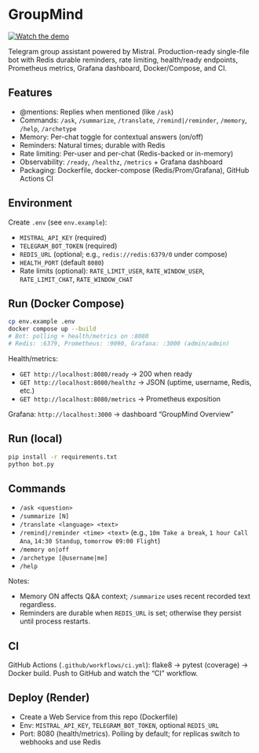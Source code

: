 # GroupMind

[![Watch the demo](https://www.youtube.com/watch?v=5kWei3I7hZ4)](https://www.youtube.com/watch?v=5kWei3I7hZ4)

Telegram group assistant powered by Mistral. Production-ready single-file bot with Redis durable reminders, rate limiting, health/ready endpoints, Prometheus metrics, Grafana dashboard, Docker/Compose, and CI.

## Features

- @mentions: Replies when mentioned (like `/ask`)
- Commands: `/ask`, `/summarize`, `/translate`, `/remind|/reminder`, `/memory`, `/help`, `/archetype`
- Memory: Per-chat toggle for contextual answers (on/off)
- Reminders: Natural times; durable with Redis
- Rate limiting: Per-user and per-chat (Redis-backed or in-memory)
- Observability: `/ready`, `/healthz`, `/metrics` + Grafana dashboard
- Packaging: Dockerfile, docker-compose (Redis/Prom/Grafana), GitHub Actions CI

## Environment

Create `.env` (see `env.example`):

- `MISTRAL_API_KEY` (required)
- `TELEGRAM_BOT_TOKEN` (required)
- `REDIS_URL` (optional; e.g., `redis://redis:6379/0` under compose)
- `HEALTH_PORT` (default `8080`)
- Rate limits (optional): `RATE_LIMIT_USER`, `RATE_WINDOW_USER`, `RATE_LIMIT_CHAT`, `RATE_WINDOW_CHAT`

## Run (Docker Compose)

```bash
cp env.example .env
docker compose up --build
# Bot: polling + health/metrics on :8080
# Redis: :6379, Prometheus: :9090, Grafana: :3000 (admin/admin)
```

Health/metrics:
- `GET http://localhost:8080/ready` → 200 when ready
- `GET http://localhost:8080/healthz` → JSON (uptime, username, Redis, etc.)
- `GET http://localhost:8080/metrics` → Prometheus exposition

Grafana: `http://localhost:3000` → dashboard “GroupMind Overview”

## Run (local)

```bash
pip install -r requirements.txt
python bot.py
```

## Commands

- `/ask <question>`
- `/summarize [N]`
- `/translate <language> <text>`
- `/remind|/reminder <time> <text>` (e.g., `10m Take a break`, `1 hour Call Ana`, `14:30 Standup`, `tomorrow 09:00 Flight`)
- `/memory on|off`
- `/archetype [@username|me]`
- `/help`

Notes:
- Memory ON affects Q&A context; `/summarize` uses recent recorded text regardless.
- Reminders are durable when `REDIS_URL` is set; otherwise they persist until process restarts.

## CI

GitHub Actions (`.github/workflows/ci.yml`): flake8 → pytest (coverage) → Docker build.
Push to GitHub and watch the “CI” workflow.

## Deploy (Render)

- Create a Web Service from this repo (Dockerfile)
- Env: `MISTRAL_API_KEY`, `TELEGRAM_BOT_TOKEN`, optional `REDIS_URL`
- Port: 8080 (health/metrics). Polling by default; for replicas switch to webhooks and use Redis
